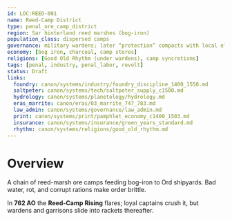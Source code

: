 ```yaml
---
id: LOC:REED-001
name: Reed-Camp District
type: penal_ore_camp_district
region: Sar hinterland reed marshes (bog-iron)
population_class: dispersed camps
governance: military wardens; later “protection” compacts with local elites
economy: [bog iron, charcoal, camp stores]
religions: [Good Old Rhythm (under wardens), camp syncretisms]
tags: [penal, industry, penal_labor, revolt]
status: Draft
links:
  foundry: canon/systems/industry/foundry_discipline_1400_1550.md
  saltpeter: canon/systems/tech/saltpeter_supply_c1500.md
  hydrology: canon/systems/planetology/hydrology.md
  eras_marrite: canon/eras/03_marrite_747_783.md
  law_admin: canon/systems/governance/law_admin.md
  print: canon/systems/print/pamphlet_economy_c1400_1503.md
  insurance: canon/systems/insurance/green_years_standard.md
  rhythm: canon/systems/religions/good_old_rhythm.md
---
```


# Overview
A chain of reed-marsh ore camps feeding bog-iron to Ord shipyards. Bad water, rot, and corrupt rations make order brittle.  

In **762 AO** the **Reed-Camp Rising** flares; loyal captains crush it, but wardens and garrisons slide into rackets thereafter.
